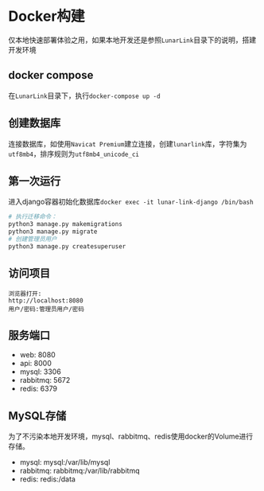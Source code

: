 # Docker构建

仅本地快速部署体验之用，如果本地开发还是参照`LunarLink`目录下的说明，搭建开发环境

## docker compose

在`LunarLink`目录下，执行`docker-compose up -d`

## 创建数据库

连接数据库，如使用`Navicat Premium`建立连接，创建`lunarlink`库，字符集为`utf8mb4`，排序规则为`utf8mb4_unicode_ci`

## 第一次运行

进入django容器初始化数据库`docker exec -it lunar-link-django /bin/bash`

```bash
# 执行迁移命令：
python3 manage.py makemigrations
python3 manage.py migrate
# 创建管理员用户
python3 manage.py createsuperuser
```

## 访问项目

```
浏览器打开:
http://localhost:8080
用户/密码:管理员用户/密码
```

## 服务端口

- web: 8080
- api: 8000
- mysql: 3306
- rabbitmq: 5672
- redis: 6379

## MySQL存储

为了不污染本地开发环境，mysql、rabbitmq、redis使用docker的Volume进行存储。

- mysql: mysql:/var/lib/mysql
- rabbitmq: rabbitmq:/var/lib/rabbitmq
- redis: redis:/data